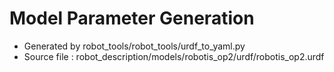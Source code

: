# Model Parameter Generation

* Generated by robot_tools/robot_tools/urdf_to_yaml.py<br>
* Source file : robot_description/models/robotis_op2/urdf/robotis_op2.urdf<br>